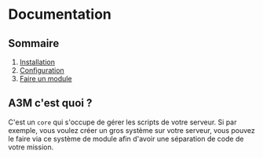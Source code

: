 # Documentation

## Sommaire
1. [Installation](installation.md)
2. [Configuration](configuration.md)
3. [Faire un module](module.md)

## A3M c'est quoi ?
C'est un `core` qui s'occupe de gérer les scripts de votre serveur. Si par exemple, vous voulez créer un gros système sur votre serveur, vous pouvez le faire via ce système de module afin d'avoir une séparation de code de votre mission.